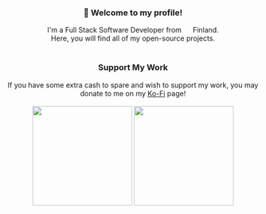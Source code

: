 <div align="center">
  <h3>👋 Welcome to my profile!</h3>
  I'm a Full Stack Software Developer from <img height=10 width=15 src="https://github.com/kEllieGit/kelliegit/assets/53048761/007d9f01-2b9f-406b-a64e-cbd91ae532f1"/> Finland. <br>
   Here, you will find all of my open-source projects.
</div>

<br>

<div align="center">
  <h3>Support My Work</h3>
  If you have some extra cash to spare and wish to support my work, you may donate to me on my 
  <a href="https://ko-fi.com/kelliedev">Ko-Fi</a> page!
</div>

<br>

<div align="center">
  <img height=200 src="https://github-readme-stats.vercel.app/api?username=kelliedev&card_width=320&border_radius=0&theme=transparent" />
  <img height=200 src="https://github-readme-stats.vercel.app/api/top-langs?username=kelliegit&layout=compact&langs_count=10&hide=batchfile,PowerShell,Shell&border_radius=0&theme=transparent" />
</div>
